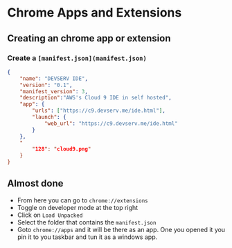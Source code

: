 # Chrome Apps and Extensions

## Creating an chrome app or extension

### Create a `[manifest.json](manifest.json)`

```json
{
    "name": "DEVSERV IDE", 
    "version": "0.1",
    "manifest_version": 3,
    "description":"AWS's Cloud 9 IDE in self hosted",
    "app": {
        "urls": ["https://c9.devserv.me/ide.html"],
        "launch": {
            "web_url": "https://c9.devserv.me/ide.html"
        }
    },
    "
        "128": "cloud9.png"
    }
}
```

## Almost done

- From here you can go to `chrome://extensions`
- Toggle on developer mode at the top right
- Click on `Load Unpacked`
- Select the folder that contains the `manifest.json`
- Goto `chrome://apps` and it will be there as an app. One you opened it you pin it to you taskbar and tun it as a windows app.
